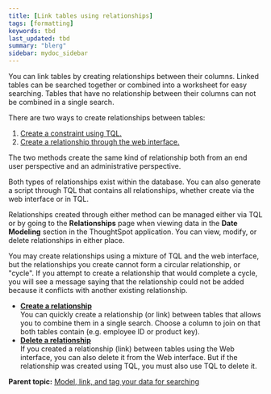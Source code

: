 ```yaml
---
title: [Link tables using relationships]
tags: [formatting]
keywords: tbd
last_updated: tbd
summary: "blerg"
sidebar: mydoc_sidebar
---
```

You can link tables by creating relationships between their columns. Linked tables can be searched together or combined into a worksheet for easy searching. Tables that have no relationship between their columns can not be combined in a single search.

There are two ways to create relationships between tables:

1.  [Create a constraint using TQL.](../loading/constraints.html#)
2.  [Create a relationship through the web interface.](create_new_relationship.html#)

The two methods create the same kind of relationship both from an end user perspective and an administrative perspective.

Both types of relationships exist within the database. You can also generate a script through TQL that contains all relationships, whether create via the web interface or in TQL.

Relationships created through either method can be managed either via TQL or by going to the **Relationships** page when viewing data in the **Date Modeling** section in the ThoughtSpot application. You can view, modify, or delete relationships in either place.

You may create relationships using a mixture of TQL and the web interface, but the relationships you create cannot form a circular relationship, or "cycle". If you attempt to create a relationship that would complete a cycle, you will see a message saying that the relationship could not be added because it conflicts with another existing relationship.

-   **[Create a relationship](../../admin/data_modeling/create_new_relationship.html)**  
You can quickly create a relationship \(or link\) between tables that allows you to combine them in a single search. Choose a column to join on that both tables contain \(e.g. employee ID or product key\).
-   **[Delete a relationship](../../admin/data_modeling/delete_relationship.html)**  
If you created a relationship \(link\) between tables using the Web interface, you can also delete it from the Web interface. But if the relationship was created using TQL, you must also use TQL to delete it.

**Parent topic:** [Model, link, and tag your data for searching](../../admin/data_modeling/about_data_modeling_intro.html)

